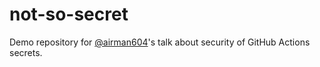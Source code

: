 # not-so-secret

Demo repository for [@airman604](https://github.com/airman604)'s talk about security of GitHub Actions secrets.

